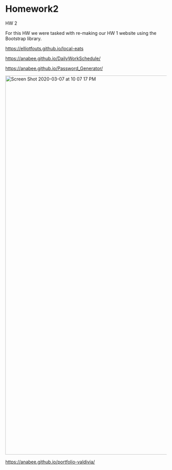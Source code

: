 # Homework2
HW 2

For this HW we were tasked with re-making our HW 1 website using the Bootstrap library. 

https://elliotfouts.github.io/local-eats

https://anabee.github.io/DailyWorkSchedule/

https://anabee.github.io/Password_Generator/


<img width="1182" alt="Screen Shot 2020-03-07 at 10 07 17 PM" src="https://user-images.githubusercontent.com/42880531/76157635-13c6bb80-60c0-11ea-807a-643e7c965680.png">

https://anabee.github.io/portfolio-valdivia/
